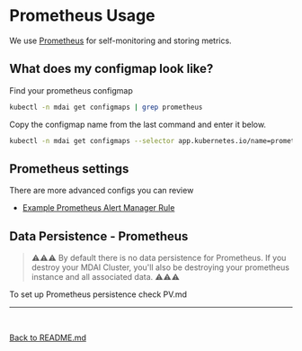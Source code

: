 # Prometheus Usage

We use [Prometheus](https://prometheus.io/) for self-monitoring and storing metrics.

## What does my configmap look like?

Find your prometheus configmap

```bash
kubectl -n mdai get configmaps | grep prometheus
```

Copy the configmap name from the last command and enter it below.

```bash
kubectl -n mdai get configmaps --selector app.kubernetes.io/name=prometheus-###### -o yaml
```

## Prometheus settings

There are more advanced configs you can review 
- [Example Prometheus Alert Manager Rule](../example_prometheus_rule.yaml)

## Data Persistence - Prometheus

>⚠️⚠️⚠️ By default there is no data persistence for Prometheus. If you destroy your MDAI Cluster, you'll also be destroying your prometheus instance and all associated data. ⚠️⚠️⚠️

To set up Prometheus persistence check PV.md

----

<br />

[Back to README.md](../README.md)

